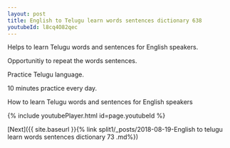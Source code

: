 ```yaml
---
layout: post
title: English to Telugu learn words sentences dictionary 638 
youtubeId: l8cq4O82qec
---
```

 
 
Helps to learn Telugu words and sentences for English speakers.

Opportunitiy to repeat the words sentences. 

Practice Telugu language. 
 
10 minutes practice every day. 
 
How to learn Telugu words and sentences for English speakers 
 
{% include youtubePlayer.html id=page.youtubeId %}
 
 
[Next]({{ site.baseurl }}{% link  split1/_posts/2018-08-19-English to telugu learn words sentences dictionary 73 .md%})
 
